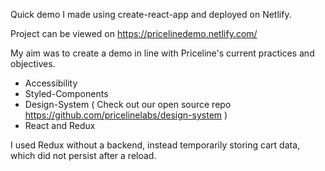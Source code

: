 
Quick demo I made using create-react-app and deployed on Netlify.

Project can be viewed on https://pricelinedemo.netlify.com/

My aim was to create a demo in line with Priceline's current practices and objectives.

- Accessibility
- Styled-Components
- Design-System ( Check out our open source repo https://github.com/pricelinelabs/design-system )
- React and Redux

I used Redux without a backend, instead temporarily storing cart data, which did not persist after a reload.
